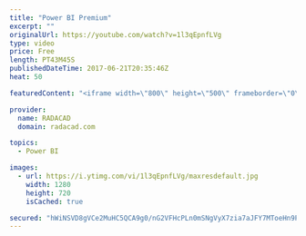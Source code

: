 ```yaml
---
title: "Power BI Premium"
excerpt: ""
originalUrl: https://youtube.com/watch?v=1l3qEpnfLVg
type: video
price: Free
length: PT43M45S
publishedDateTime: 2017-06-21T20:35:46Z
heat: 50

featuredContent: "<iframe width=\"800\" height=\"500\" frameborder=\"0\" src=\"https://www.youtube.com/embed/1l3qEpnfLVg\" allow=\"accelerometer; autoplay; encrypted-media; gyroscope; picture-in-picture\" allowfullscreen></iframe>"

provider:
  name: RADACAD
  domain: radacad.com

topics:
  - Power BI

images:
  - url: https://i.ytimg.com/vi/1l3qEpnfLVg/maxresdefault.jpg
    width: 1280
    height: 720
    isCached: true

secured: "hWiNSVD8gVCe2MuHC5QCA9g0/nG2VFHcPLn0mSNgVyX7zia7aJFY7MToeHn9PGh/FX8hCx6CFDvmBQ9gEoPIydhN8N75dQU+4qQl/NpE4bFzjYf4jOVJBDw5+B3UDDFMFpGsft3EVJbg5BJ0VwSHoT8Y3cvdmMI1oRBnliIcQPTXyvF9v2xt2qNtuC3y9EHSXBM+itaMsQSNbU7nq+K81iMTTSfbHSL5pw0ly9EYPgUDy7g6GQoQwZ+mpwPdzcNoh9beBmPLdsyUHZsPvyRP25tXulxVb3DDtp3tDUEzQrWNxkSkO0E2JLfPrhZ6tt2UN3m1RPEAevoHSWYXoRbCEX+XfjPseW7D+X8uLI3HJE/UCvIXy/PU2DPdyj1nxESVh5MH3H2yxqv2OiApIgJyzP4EK38QCQbux61MK4vTtI8=;bb5glNKdr2v+DqZdI3zNCw=="
---
```


